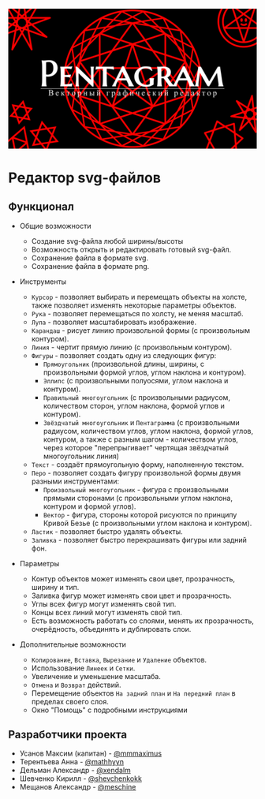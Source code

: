 [![](img/main_logo.png)](https://bmstu-iu9.github.io/ptp2021-3-vector-editor/)

# Редактор svg-файлов

## Функционал

* Общие возможности
  * Создание svg-файла любой ширины/высоты
  * Возможность открыть и редактировать готовый svg-файл.
  * Сохранение файла в формате svg.
  * Сохранение файла в формате png.

* Инструменты
  * `Курсор` - позволяет выбирать и перемещать объекты на холсте, также позволяет изменять некоторые параметры объектов.
  * `Рука` - позволяет перемещаться по холсту, не меняя масштаб.
  * `Лупа` - позволяет масштабировать изображение.
  * `Карандаш` - рисует линию произвольной формы (с произвольным контуром).
  * `Линия` - чертит прямую линию (с произвольным контуром).
  * `Фигуры` - позволяет создать одну из следующих фигур:
    * `Прямоугольник` (произвольной длины, ширины, с произвольными формой углов, углом наклона и контуром).
    * `Эллипс` (с произвольными полуосями, углом наклона и контуром).
    * `Правильный многоугольник` (с произвольными радиусом, количеством сторон, углом наклона, формой углов и контуром).
    * `Звёздчатый многоугольник` и `Пентаграмма` (с произвольными радиусом, количеством углов, углом наклона, формой углов, контуром, а также с разным шагом - количеством углов, через которое "перепрыгивает" чертящая звёздчатый многоугольник линия)
  * `Текст` - создаёт прямоугольную форму, наполненную текстом.
  * `Перо` - позволяет создать фигуру произвольной формы двумя разными инструментами:
    * `Произвольный многоугольник` - фигура с произвольными прямыми сторонами (с произвольными углом наклона, контуром и формой углов).
    * `Вектор` - фигура, стороны которой рисуются по принципу Кривой Безье (с произвольными углом наклона и контуром).
  * `Ластик` - позволяет быстро удалять объекты.
  * `Заливка` - позволяет быстро перекрашивать фигуры или задний фон.

* Параметры
  * Контур объектов может изменять свои цвет, прозрачность, ширину и тип. 
  * Заливка фигур может изменять свои цвет и прозрачность.
  * Углы всех фигур могут изменять свой тип.
  * Концы всех линий могут изменять свой тип.
  * Есть возможность работать со слоями, менять их прозрачность, очерёдность, объединять и дублировать слои.

* Дополнительные возможности
  * `Копирование`, `Вставка`, `Вырезание` и `Удаление` объектов.
  * Использование `Линеек` и `Сетки`.
  * Увеличение и уменьшение масштаба.
  * `Отмена` и `Возврат` действий.
  * Перемещение объектов `На задний план` и `На передний план` в пределах своего слоя.
  * Окно "Помощь" с подробными инструкциями

## Разработчики проекта

* Усанов Максим (капитан) - <a href=https://github.com/Mmmaximus> @mmmaximus </a>  
* Терентьева Анна - <a href=https://github.com/mathhyyn> @mathhyyn </a>
* Дельман Александр - <a href=https://github.com/xendalm> @xendalm </a>
* Шевченко Кирилл - <a href=https://github.com/shevchenkokk> @shevchenkokk </a>
* Мещанов Александр - <a href=https://github.com/Meschine> @meschine </a> 
